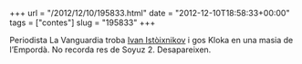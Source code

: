 +++
url = "/2012/12/10/195833.html"
date = "2012-12-10T18:58:33+00:00"
tags = ["contes"]
slug = "195833"
+++

Periodista La Vanguardia troba [Ivan Istòixnikov](http://www.microsiervos.com/archivo/leyendas-urbanas/ivan-istochnikov.html) i gos Kloka en una masia de l’Empordà. No recorda res de Soyuz 2. Desapareixen.
